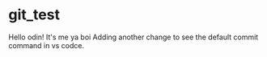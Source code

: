 # git_test

Hello odin! It's me ya boi
Adding another change to see the default commit command in vs codce.